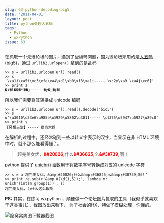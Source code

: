 ```yaml
---
slug: 63-python-decoding-big5
date: '2011-04-01'
layout: post
title: python处理大五码
tags:
  - Python
  - wxPython
issue: 63
---
```


在抓取一个先进论坛的图片，遇到了些编码问题，因为该论坛采用的是[大五码(big5)][1]，通过 `urllib2.urlopen()` 拿到的是乱码

    >> s = urllib2.urlopen(url).read()
    >> s
    '\xa1i\xa5t\xc3\xfe\xa4\xd1\xb0\xf3\xa1j----- \xc2y\xa9_\xa4j\xc6['
    >> print s
    �i�t���Ѱ��j----- �y�_�j�[

所以我们需要将其转换成 unicode 编码

    >> s = urllib2.urlopen(url).read().decode('big5')
    >> s
    u'\u3010\u53e6\u985e\u5929\u5802\u3011----- \u7375\u5947\u5927\u89c0'
    >> print s
    【另類天堂】----- 獵奇大觀

在解析的过程中，还经常碰到一些以转义字表示的汉字，当显示在非 HTML 环境中时，就不那么能看得懂了。

> 超完美女优，<strong><span style="color: #ff0000;">&amp;#20026;</span></strong>什么<strong><span style="color: #ff0000;">&amp;#36825;</span></strong>么<strong><span style="color: #ff0000;">&amp;#38739;</span></strong>啊！

python 提供了 [unichr()][2] 函数用于将数字序号转换成对应的 unicode 字符

    >> s = u'超完美女优，&amp;#20026;什么&amp;#36825;么&amp;#38739;啊！'
    >> print re.sub(r'&amp;#(\d{1,5});', lambda m: unichr(int(m.group(1))), s)
    超完美女优，为什么这么靓啊！

**PS:** 其实，在练习 wxpython ，顺便做一个论坛图片抓取的工具（我似乎就喜欢干这类事儿），截图放出来看下，
为了社会的HX，特做了模糊处理，你懂的。

![隐窝窝爽图下载器截图](https://github.com/greatghoul/greatghoul.github.io/assets/208966/975c2ca9-83bc-4379-a0a1-785b153d6114)

[1]: http://zh.wikipedia.org/zh/%E5%A4%A7%E4%BA%94%E7%A2%BC
[2]: http://docs.python.org/library/functions.html#unichr
